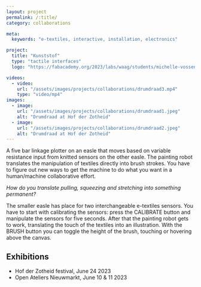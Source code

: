 ```yaml
---
layout: project
permalink: /:title/
category: collaborations

meta:
  keywords: "e-textiles, interactive, installation, electronics"

project:
  title: "Kunststof"
  type: "tactile interfaces"
  logo: "https://fabacademy.org/2023/labs/waag/students/michelle-vossen/assets/images/final-project/thumb.gif"

videos:
  - video:
    url: "/assets/images/projects/collaborations/drumdraad3.mp4"
    type: "video/mp4"
images:
  - image:
    url: "/assets/images/projects/collaborations/drumdraad1.jpeg"
    alt: "Drumdraad at Hof der Zotheid"
  - image:
    url: "/assets/images/projects/collaborations/drumdraad2.jpeg"
    alt: "Drumdraad at Hof der Zotheid"
---
```

A five bar linkage plotter on an easle that moves based on variable resistance input from knitted sensors on the other easle. The painting robot translates the manipulation of textiles directly into brush strokes. You have to figure out new ways to get the machine to do what you want in a human/machine collaborative effort.

*How do you translate pulling, squeezing and stretching into something permanent?*

The smaller easle has place for two interchangeable e-textiles sensors. You have to start with calibrating the sensors: press the CALIBRATE button and manipulate the sensors for five seconds. After that the painting robot gets to work, translating the touch of the textiles into an illustration. With the BRUSH button you can toggle the height of the brush, touching or hovering above the canvas.

## Exhibitions

- Hof der Zotheid festival, June 24 2023
- Open Ateliers Nieuwmarkt, June 10 & 11 2023